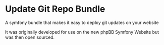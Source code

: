 # Update Git Repo Bundle

A symfony bundle that makes it easy to deploy git updates on your website

It was originally developed for use on the new phpBB Symfony Website but was then open sourced.
